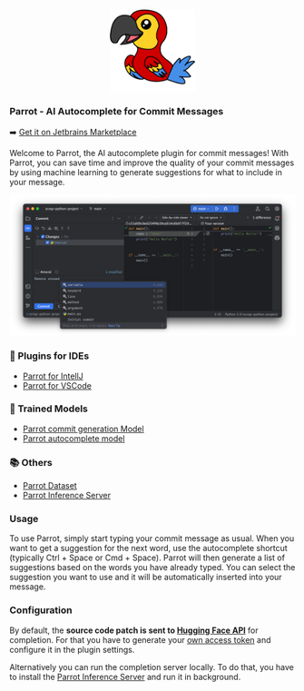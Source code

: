 <br>
<p align="center">
  <img src="images/logo.png" width="150">
</p>

### Parrot - AI Autocomplete for Commit Messages
➡️ [Get it on Jetbrains Marketplace](https://plugins.jetbrains.com/plugin/20738-parrot--ai-commit-message-autocomplete)

Welcome to Parrot, the AI autocomplete plugin for commit messages! With Parrot, you can save time and improve the quality of your commit messages by using machine learning to generate suggestions for what to include in your message.

![](images/autocomplet-preview.png)

### 🔌 Plugins for IDEs
+ [Parrot for IntellJ](https://github.com/mamiksik/parrot-intellij)
+ [Parrot for VSCode](https://github.com/mamiksik/parrot-vscode)

### 🦾 Trained Models
+ [Parrot commit generation Model](https://huggingface.co/mamiksik/CommitPredictorT5PL)
+ [Parrot autocomplete model](https://huggingface.co/mamiksik/CodeBERTa-commit-message-autocomplete)

### 📚 Others
- [Parrot Dataset](https://huggingface.co/datasets/mamiksik/processed-commit-diffs)
- [Parrot Inference Server](https://github.com/mamiksik/ParrotInferenceServer)

### Usage
To use Parrot, simply start typing your commit message as usual. When you want to get a suggestion for the next word, use the autocomplete shortcut (typically Ctrl + Space or Cmd + Space). Parrot will then generate a list of suggestions based on the words you have already typed. You can select the suggestion you want to use and it will be automatically inserted into your message.

### Configuration
By default, the **source code patch is sent to [Hugging Face API](https://huggingface.co/mamiksik/CommitPredictor)** for completion. For that you have to generate your [own access token](https://huggingface.co/docs/hub/security-tokens) and configure it in the plugin settings.

Alternatively you can run the completion server locally. To do that, you have to install the [Parrot Inference Server](https://github.com/mamiksik/ParrotInferenceServer) and run it in background.

